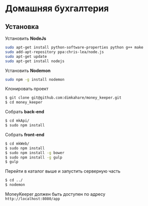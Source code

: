 # Домашняя бухгалтерия

## Установка

Установить **NodeJs**
```sh
sudo apt-get install python-software-properties python g++ make
sudo add-apt-repository ppa:chris-lea/node.js
sudo apt-get update
sudo apt-get install nodejs
```

Установить **Nodemon**
```sh
sudo npm -g install nodemon
```

Клонировать проект
```sh
$ git clone git@github.com:dimkahare/money_keeper.git
$ cd money_keeper 
```

Собрать **back-end**
```sh
$ cd mkApi/
$ sudo npm install
```

Собрать **front-end**
```sh
$ cd mkWeb/
$ sudo npm install
$ sudo npm install -g bower
$ sudo npm install -g gulp
$ gulp
```

Перейти в каталог выше и запустить серверную часть
```sh
$ cd ../
$ nodemon
```

MoneyKeeper должен быть доступен по адресу ```http://localhost:8080/app```
